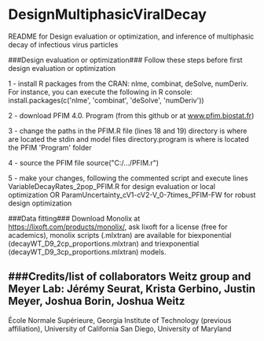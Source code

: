 # DesignMultiphasicViralDecay

README for Design evaluation or optimization, and inference of multiphasic decay of infectious virus particles

###Design evaluation or optimization###
Follow these steps before first design evaluation or optimization
 
1 - install R packages from the CRAN: nlme, combinat, deSolve, numDeriv. For instance, you can execute the following in R console:
install.packages(c('nlme', 'combinat', 'deSolve', 'numDeriv'))

2 - download PFIM 4.0. Program (from this github or at www.pfim.biostat.fr)

3 - change the paths in the PFIM.R file (lines 18 and 19)
directory is where are located the stdin and model files
directory.program is where is located the PFIM 'Program' folder

4 - source the PFIM file 
source("C:/.../PFIM.r")

5 - make your changes, following the commented script and execute lines VariableDecayRates_2pop_PFIM.R for design evaluation or local optimization 
OR
ParamUncertainty_cV1-cV2-V_0-7times_PFIM-FW for robust design optimization

###Data fitting###
Download Monolix at https://lixoft.com/products/monolix/, ask lixoft for a license (free for academics), monolix scripts (.mlxtran) are available for biexponential (decayWT_D9_2cp_proportions.mlxtran) and triexponential (decayWT_D9_3cp_proportions.mlxtran) models.

###Credits/list of collaborators
Weitz group and Meyer Lab: Jérémy Seurat, Krista Gerbino, Justin Meyer, Joshua Borin, Joshua Weitz
---
École Normale Supérieure, Georgia Institute of Technology (previous affiliation), University of California San Diego, University of Maryland

